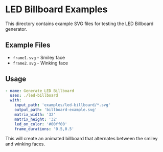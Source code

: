 # LED Billboard Examples

This directory contains example SVG files for testing the LED Billboard generator.

## Example Files

- `frame1.svg` - Smiley face
- `frame2.svg` - Winking face

## Usage

```yaml
- name: Generate LED Billboard
  uses: ./led-billboard
  with:
    input_path: 'examples/led-billboard/*.svg'
    output_path: 'billboard-example.svg'
    matrix_width: '32'
    matrix_height: '32'
    led_on_color: '#00ff00'
    frame_durations: '0.5,0.5'
```

This will create an animated billboard that alternates between the smiley and winking faces.
